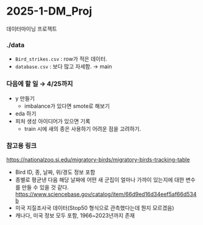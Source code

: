 # 2025-1-DM_Proj
데이터마이닝 프로젝트


### ./data
* `Bird_strikes.csv` : row가 적은 데이터.
* `database.csv` : 보다 많고 자세함. → main

### 다음에 할 일 → 4/25까지

- y 만들기
    - imbalance가 있다면 smote로 해보기
- eda 하기
- 피처 생성 아이디어가 있으면 기록
    - train 시에 새의 종은 사용하기 어려운 점을 고려하기.

### 참고용 링크
https://nationalzoo.si.edu/migratory-birds/migratory-birds-tracking-table
- Bird ID, 종, 날짜, 위/경도 정보 포함
- 종별로 평균낸 다음 해당 날짜에 어떤 새 군집이 얼마나 가까이 있는지에 대한 변수를 만들 수 있을 것 같다.
https://www.sciencebase.gov/catalog/item/66d9ed16d34eef5af66d534b
- 미국 지질조사국 데이터(Stop50 형식으로 관측했다는데 뭔지 모르겠음)
- 캐나다, 미국 정보 모두 포함, 1966~2023년까지 존재
